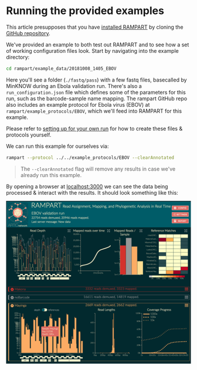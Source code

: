 # Running the provided examples

This article presupposes that you have [installed RAMPART](installation) by cloning the [GitHub repository](https://github.com/artic-network/rampart).

We've provided an example to both test out RAMPART and to see how a set of working configuration files look.
Start by navigating into the example directory:

```bash
cd rampart/example_data/20181008_1405_EBOV
```

Here you'll see a folder (`./fastq/pass`) with a few fastq files, basecalled by MinKNOW during an Ebola validation run.
There's also a `run_configuration.json` file which defines some of the parameters for this run, such as the barcode-sample name mapping.
The rampart GitHub repo also includes an example protocol for Ebola virus (EBOV) at `rampart/example_protocols/EBOV`, which we'll feed into RAMPART for this example.


Please refer to [setting up for your own run](setting-up.md) for how to create these files & protocols yourself.


We can run this example for ourselves via:
```bash
rampart --protocol ../../example_protocols/EBOV --clearAnnotated
```

> The `--clearAnnotated` flag will remove any results in case we've already run this example.

By opening a browser at [localhost:3000](http://localhost:3000) we can see the data being processed & interact with the results.
It should look something like this:


![](overview.png)
